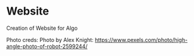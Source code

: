 # Website
Creation of Website for Algo

Photo creds:
Photo by Alex Knight: https://www.pexels.com/photo/high-angle-photo-of-robot-2599244/